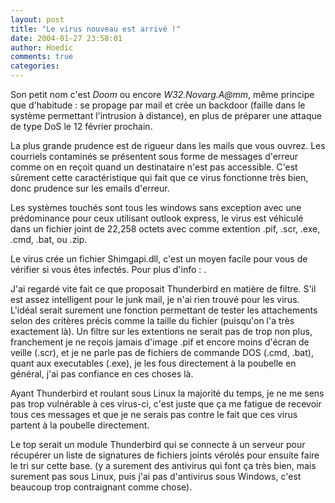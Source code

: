 ```yaml
---
layout: post
title: "Le virus nouveau est arrivé !"
date: 2004-01-27 23:58:01
author: Hoedic
comments: true
categories: 
---
```



Son petit nom c'est *Doom* ou encore *W32.Novarg.A@mm*, même principe que d'habitude : se propage par mail et crée un backdoor (faille dans le système permettant l'intrusion à distance), en plus de préparer une attaque de type DoS le 12 février prochain.

La plus grande prudence est de rigueur dans les mails que vous ouvrez. Les courriels contaminés se présentent sous forme de messages d'erreur comme on en reçoit quand un destinataire n'est pas accessible. C'est sûrement cette caractéristique qui fait que ce virus fonctionne très bien, donc prudence sur les emails d'erreur.

Les systèmes touchés sont tous les windows sans exception avec une prédominance pour ceux utilisant outlook express, le virus est véhiculé dans un fichier joint de 22,258 octets avec comme extention .pif, .scr, .exe, .cmd, .bat, ou .zip.

Le virus crée un fichier Shimgapi.dll, c'est un moyen facile pour vous de vérifier si vous êtes infectés. Pour plus d'info : .

J'ai regardé vite fait ce que proposait Thunderbird en matière de filtre. S'il est assez intelligent pour le junk mail, je n'ai rien trouvé pour les virus. L'idéal serait surement une fonction permettant de tester les attachements selon des critères précis comme la taille du fichier (puisqu'on l'a très exactement là). Un filtre sur les extentions ne serait pas de trop non plus, franchement je ne reçois jamais d'image .pif et encore moins d'écran de veille (.scr), et je ne parle pas de fichiers de commande DOS (.cmd, .bat), quant aux executables (.exe), je les fous directement à la poubelle en général, j'ai pas confiance en ces choses là.

Ayant Thunderbird et roulant sous Linux la majorité du temps, je ne me sens pas trop vulnérable à ces virus-ci, c'est juste que ça me fatigue de recevoir tous ces messages et que je ne serais pas contre le fait que ces virus partent à la poubelle directement.

Le top serait un module Thunderbird qui se connecte à un serveur pour récupérer un liste de signatures de fichiers joints vérolés pour ensuite faire le tri sur cette base. (y a surement des antivirus qui font ça très bien, mais surement pas sous Linux, puis j'ai pas d'antivirus sous Windows, c'est beaucoup trop contraignant comme chose).